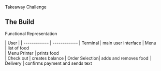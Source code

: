 Takeaway Challenge

The Build
-------
Functional Representation

| User          |
| ------------- | -------------
| Terminal      | main user interface
| Menu          | list of food  
| Menu Printer  | prints food   
| Check out     | creates balance
| Order Selection| adds and removes food
| Delivery      | confirms payment and sends text 
